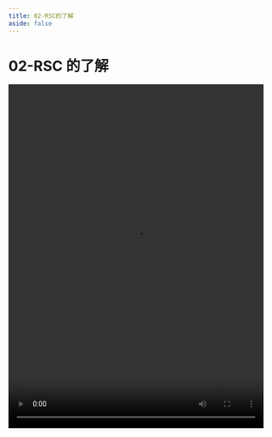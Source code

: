 ```yaml
---
title: 02-RSC的了解
aside: false
---
```


# 02-RSC 的了解

<video autoplay src="http://qn.chinavanes.com/nextjs14/02-RSC的了解.mp4" controls controlsList="nodownload" width="100%" height="680"/>

